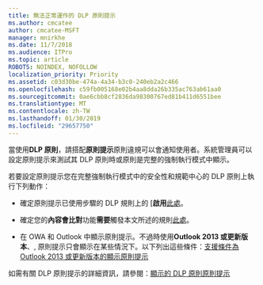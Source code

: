 ```yaml
---
title: 無法正常運作的 DLP 原則提示
ms.author: cmcatee
author: cmcatee-MSFT
manager: mnirkhe
ms.date: 11/7/2018
ms.audience: ITPro
ms.topic: article
ROBOTS: NOINDEX, NOFOLLOW
localization_priority: Priority
ms.assetid: c03d30be-474a-4a34-b3c0-240eb2a2c466
ms.openlocfilehash: c59fb005168e02b4aa8dda26b335ac763ab61aa0
ms.sourcegitcommit: 0ae6cbb8cf2836da98300767ed81b411d6551bee
ms.translationtype: MT
ms.contentlocale: zh-TW
ms.lasthandoff: 01/30/2019
ms.locfileid: "29657750"
---
```

當使用**DLP 原則**，請搭配**原則提示**原則違規可以會通知使用者。系統管理員可以設定原則提示來測試其 DLP 原則時或原則是完整的強制執行模式中顯示。 
  
若要設定原則提示您在完整強制執行模式中的安全性和規範中心的 DLP 原則上執行下列動作：
  
- 確定原則提示已使用步驟的 DLP 規則上的 [**啟用**[此處](https://docs.microsoft.com/office365/securitycompliance/use-notifications-and-policy-tips)。
    
- 確定您的**內容會比對**功能**需要**觸發本文所述的規則[此處](https://docs.microsoft.com/office365/securitycompliance/what-the-sensitive-information-types-look-for)。
    
- 在 OWA 和 Outlook 中顯示原則提示。不過時使用**Outlook 2013 或更新版本**、, 原則提示只會顯示在某些情況下。以下列出這些條件：[支援條件為 Outlook 2013 或更新版本的顯示原則提示](https://docs.microsoft.com/office365/securitycompliance/use-notifications-and-policy-tips#outlook-2013-and-later-supports-showing-policy-tips-for-only-some-conditions)
    
如需有關 DLP 原則提示的詳細資訊，請參閱：[顯示的 DLP 原則原則提示](https://docs.microsoft.com/office365/securitycompliance/use-notifications-and-policy-tips)
  

